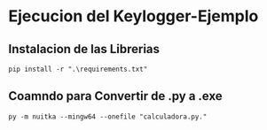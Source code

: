 # Ejecucion del Keylogger-Ejemplo

## Instalacion de las Librerias

```
pip install -r ".\requirements.txt"
```


## Coamndo para Convertir de .py a .exe

```
py -m nuitka --mingw64 --onefile "calculadora.py."
```


